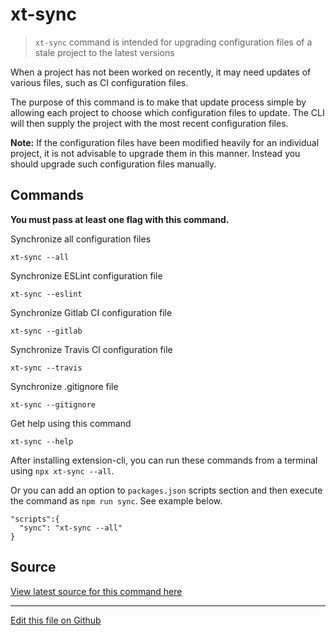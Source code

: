 # xt-sync


> `xt-sync` command is intended for upgrading configuration files of
a stale project to the latest versions


When a project has not been worked on recently, it may need updates of 
various files, such as CI configuration files. 

The purpose of this command is to make that update process simple by
allowing each project to choose which configuration files to update.
The CLI will then supply the project with the most recent configuration
files.

**Note:** If the configuration files have been modified heavily for 
an individual project, it is not advisable to upgrade them in this manner. 
Instead you should upgrade such configuration files manually.

## Commands

**You must pass at least one flag with this command.**

Synchronize all configuration files

```
xt-sync --all
```

Synchronize ESLint configuration file

```
xt-sync --eslint
```

Synchronize Gitlab CI configuration file

```
xt-sync --gitlab
```

Synchronize Travis CI configuration file

```
xt-sync --travis
``` 

Synchronize .gitignore file

```
xt-sync --gitignore
``` 

Get help using this command

```
xt-sync --help
``` 


After installing extension-cli, you can run these commands from a terminal using `npx xt-sync --all`.
 
Or you can add an option to `packages.json` scripts section and then execute the command as `npm run sync`.
See example below.
 
```
"scripts":{
  "sync": "xt-sync --all"
}
```


## Source

[View latest source for this command here](xt-sync.js.html)

---

[Edit this file on Github](https://github.com/MobileFirstLLC/extension-cli/blob/master/tutorials/xt-sync.md)
 
